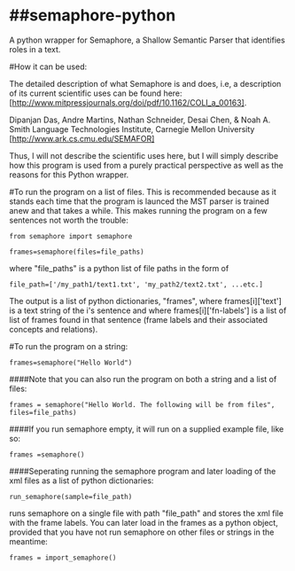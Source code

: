 ##semaphore-python
================

A python wrapper for Semaphore, a Shallow Semantic Parser that identifies roles in a text.

#How it can be used:

The detailed description of what Semaphore is and does, i.e, a description of its current scientific uses can be found here: [http://www.mitpressjournals.org/doi/pdf/10.1162/COLI_a_00163].

Dipanjan Das, Andre Martins, Nathan Schneider, Desai Chen, & Noah A. Smith Language Technologies Institute, Carnegie Mellon University [http://www.ark.cs.cmu.edu/SEMAFOR]

Thus, I will not describe the scientific uses here, but I will simply describe how this program is used from a purely practical perspective as well as the reasons for this Python wrapper.

#To run the program on a list of files.
This is recommended because as it stands each time that the program is launced the MST parser is trained anew and that takes a while. This makes running the program on a few sentences not worth the trouble:

    from semaphore import semaphore

    frames=semaphore(files=file_paths)

where "file_paths" is a python list of file paths in the form of

    file_path=['/my_path1/text1.txt', 'my_path2/text2.txt', ...etc.]

The output is a list of python dictionaries, "frames", where frames[i]['text'] is a text string of the i's sentence and where frames[i]['fn-labels'] is a list of list of frames found in that sentence (frame labels and their associated concepts and relations).

#To run the program on a string:

	frames=semaphore("Hello World")

####Note that you can also run the program on both a string and a list of files:

    frames = semaphore("Hello World. The following will be from files", files=file_paths)

####If you run semaphore empty, it will run on a supplied example file, like so:

    frames =semaphore()

####Seperating running the semaphore program and later loading of the xml files as a list of python dictionaries:

    run_semaphore(sample=file_path)

runs semaphore on a single file with path "file_path" and stores the xml file with the frame labels. You can later load in the frames as a python object, provided that you have not run semaphore on other files or strings in the meantime:

    frames = import_semaphore()
